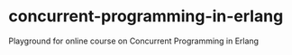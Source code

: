 # concurrent-programming-in-erlang
Playground for online course on Concurrent Programming in Erlang
